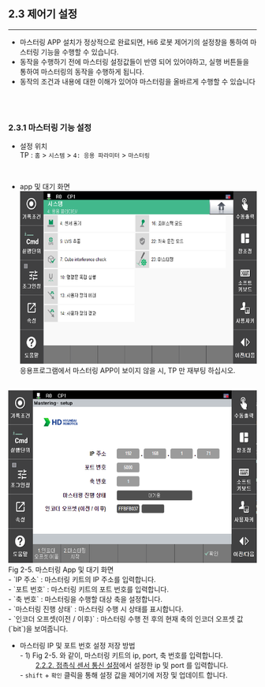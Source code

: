## 2.3 제어기 설정
---
- 마스터링 APP 설치가 정상적으로 완료되면, Hi6 로봇 제어기의 설정창을 통하여 마스터링 기능을 수행할 수 있습니다.
- 동작을 수행하기 전에 마스터링 설정값들이 반영 되어 있어야하고, 실행 버튼들을 통하여 마스터링의 동작을 수행하게 됩니다.
- 동작의 조건과 내용에 대한 이해가 있어야 마스터링을 올바르게 수행할 수 있습니다
<br>
<br>

### 2.3.1 마스터링 기능 설정
- 설정 위치
<br> TP : `홈` > `시스템` > `4: 응용 파라미터` > `마스터링`

<br>

- app 및 대기 화면 <div>
<img src="../00_img/10_mastering_app.PNG" height="350vh"><br>
응용프로그램에서 마스터링 APP이 보이지 않을 시, TP 만 재부팅 하십시오.
<br>
<img src="../00_img/11_standbymode.PNG" height="350vh">
<br>Fig 2-5. 마스터링 App 및 대기 화면
<br>- `IP 주소` : 마스터링 키트의 IP 주소를 입력합니다.
<br>- `포트 번호` : 마스터링 키트의 포트 번호를 입력합니다.
<br>- `축 번호` : 마스터링을 수행할 대상 축을 설정합니다.
<br>- `마스터링 진행 상태` : 마스터링 수행 시 상태를 표시합니다.
<br>- `인코더 오프셋(이전 / 이후)` : 마스터링 수행 전 후의 현재 축의 인코더 오프셋 값(`bit`)을 보여줍니다.

<br>

- 마스터링 IP 및 포트 번호 설정 저장 방법
<br>- 1) Fig 2-5. 와 같이, 마스터링 키트의 ip, port, 축 번호를 입력합니다.
<br>&nbsp;&nbsp;&nbsp;&nbsp;&nbsp;&nbsp;&nbsp;
[2.2.2. 접촉식 센서 통신 설정](../02_2_kit_initialization/description.md/#222-접촉식-센서-통신-설정)에서 설정한 ip 및 port 를 입력합니다.
<br>- `shift` + `확인` 클릭을 통해 설정 값을 제어기에 저장 및 업데이트 합니다.
</div>